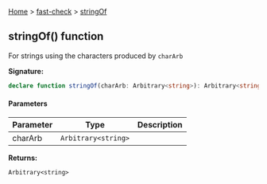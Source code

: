 [Home](/) &gt; [fast-check](../fast-check.md) &gt; [stringOf](stringOf.md)

## stringOf() function

For strings using the characters produced by `charArb`

<b>Signature:</b>

```typescript
declare function stringOf(charArb: Arbitrary<string>): Arbitrary<string>;
```

#### Parameters

|  Parameter | Type | Description |
|  --- | --- | --- |
|  charArb | <code>Arbitrary&lt;string&gt;</code> |  |

<b>Returns:</b>

`Arbitrary<string>`


